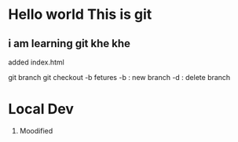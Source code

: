 # Hello world This is git

## i am learning git khe khe

added index.html


git branch
git checkout -b fetures
-b : new branch
-d : delete branch

# Local Dev
1. Moodified